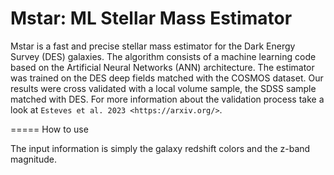 Mstar: ML Stellar Mass Estimator
=======================================

Mstar is a fast and precise stellar mass estimator for the Dark Energy Survey (DES) galaxies. 
The algorithm consists of a machine learning code based on the Artificial Neural Networks (ANN) architecture. 
The estimator was trained on the DES deep fields matched with the COSMOS dataset.
Our results were cross validated with a local volume sample, the SDSS sample matched with DES.
For more information about the validation process take a look at `Esteves et al. 2023 <https://arxiv.org/>`.

=====
How to use 

The input information is simply the galaxy redshift colors and the z-band magnitude.


<!-- .. Documentation is

.. Galpro is a novel Python machine learning code based on the Random Forest algorithm for estimating multivariate 
.. posterior probability distributions of galaxy properties (e.g. redshift, stellar mass, star formation rate,
.. metallicity). Documentation for the package is available at `galpro.readthedocs.io <https://galpro.readthedocs.io/>`_.

.. Galpro is hosted on PyPI and can be installed using::

..     pip install galpro


.. .. image:: docs/images/example_plot.png
..    :width: 400

.. Joint redshift - stellar mass posterior PDF
.. (See `Mucesh et al. 2020 <https://arxiv.org/abs/2012.05928>`_). -->